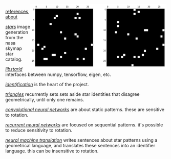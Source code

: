 <img src="docs/images/nouns and verbs level0.png" align="right" width="426" height="202"/>

[references](http://starid.org/references), [about](http://starid.org/about)

[*stars*](https://github.com/noahhsmith/starid/tree/master/stars) image generation from the nasa skymap star catalog.

[*libstarid*](https://github.com/noahhsmith/starid/tree/master/libstarid) interfaces between numpy, tensorflow, eigen, etc.

[*identification*](https://github.com/noahhsmith/starid/tree/master/identification) is the heart of the project.

[*triangles*](https://github.com/noahhsmith/starid/blob/master/identification/triangles.cpp) recurrently sets sets aside star identities that disagree geometrically, until only one remains.

[*convolutional neural networks*](https://github.com/noahhsmith/starid/blob/master/identification/cnn.py) are about static patterns. these are sensitive to rotation.

[*recurrent neural networks*](https://github.com/noahhsmith/starid/blob/master/identification/rnn.py) are focused on sequential patterns. it's possible to reduce sensitivity to rotation.

[*neural machine translation*](https://github.com/noahhsmith/starid/blob/master/identification/nmt.py) writes sentences about star patterns using a geometrical language, and translates these sentences into an identifier language. this can be insensitive to rotation.
